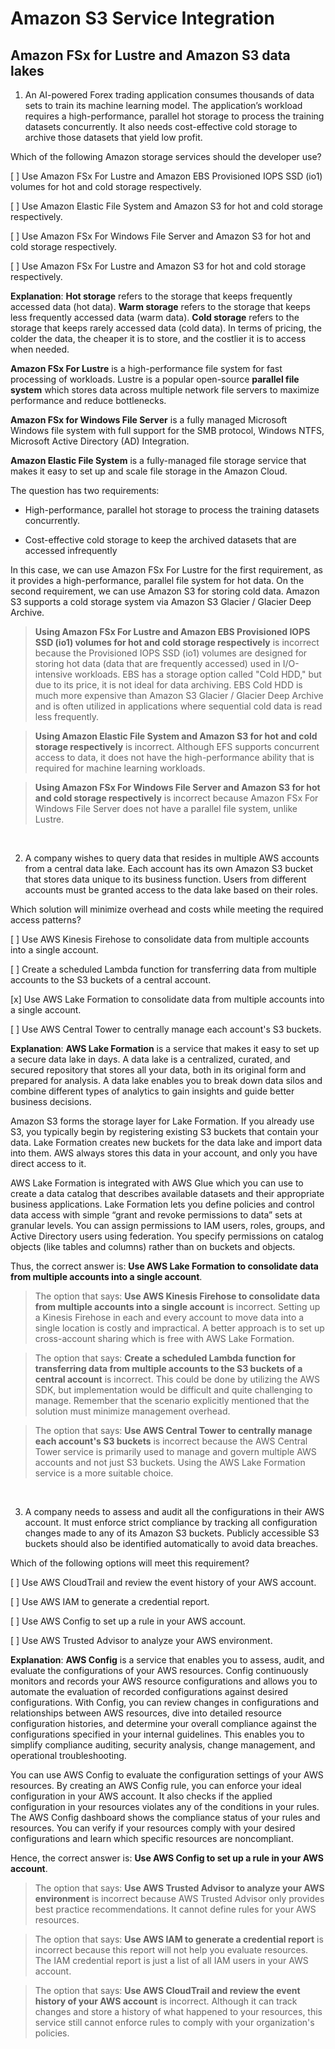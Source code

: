 # Amazon S3 Service Integration

## Amazon FSx for Lustre and Amazon S3 data lakes

1. An AI-powered Forex trading application consumes thousands of data sets to train its machine learning model. The application’s workload requires a high-performance, parallel hot storage to process the training datasets concurrently. It also needs cost-effective cold storage to archive those datasets that yield low profit.

Which of the following Amazon storage services should the developer use?

[ ] Use Amazon FSx For Lustre and Amazon EBS Provisioned IOPS SSD (io1) volumes for hot and cold storage respectively.

[ ] Use Amazon Elastic File System and Amazon S3 for hot and cold storage respectively.

[ ] Use Amazon FSx For Windows File Server and Amazon S3 for hot and cold storage respectively.

[ ] Use Amazon FSx For Lustre and Amazon S3 for hot and cold storage respectively.

**Explanation**: **Hot storage** refers to the storage that keeps frequently accessed data (hot data). **Warm storage** refers to the storage that keeps less frequently accessed data (warm data). **Cold storage** refers to the storage that keeps rarely accessed data (cold data). In terms of pricing, the colder the data, the cheaper it is to store, and the costlier it is to access when needed.

**Amazon FSx For Lustre** is a high-performance file system for fast processing of workloads. Lustre is a popular open-source **parallel file system** which stores data across multiple network file servers to maximize performance and reduce bottlenecks.

**Amazon FSx for Windows File Server** is a fully managed Microsoft Windows file system with full support for the SMB protocol, Windows NTFS, Microsoft Active Directory (AD) Integration.

**Amazon Elastic File System** is a fully-managed file storage service that makes it easy to set up and scale file storage in the Amazon Cloud.

The question has two requirements:

* High-performance, parallel hot storage to process the training datasets concurrently.

* Cost-effective cold storage to keep the archived datasets that are accessed infrequently

In this case, we can use Amazon FSx For Lustre for the first requirement, as it provides a high-performance, parallel file system for hot data. On the second requirement, we can use Amazon S3 for storing cold data. Amazon S3 supports a cold storage system via Amazon S3 Glacier / Glacier Deep Archive.

> **Using Amazon FSx For Lustre and Amazon EBS Provisioned IOPS SSD (io1) volumes for hot and cold storage respectively** is incorrect because the Provisioned IOPS SSD (io1) volumes are designed for storing hot data (data that are frequently accessed) used in I/O-intensive workloads. EBS has a storage option called "Cold HDD," but due to its price, it is not ideal for data archiving. EBS Cold HDD is much more expensive than Amazon S3 Glacier / Glacier Deep Archive and is often utilized in applications where sequential cold data is read less frequently.

> **Using Amazon Elastic File System and Amazon S3 for hot and cold storage respectively** is incorrect. Although EFS supports concurrent access to data, it does not have the high-performance ability that is required for machine learning workloads.

> **Using Amazon FSx For Windows File Server and Amazon S3 for hot and cold storage respectively** is incorrect because Amazon FSx For Windows File Server does not have a parallel file system, unlike Lustre.

<br />

2. A company wishes to query data that resides in multiple AWS accounts from a central data lake. Each account has its own Amazon S3 bucket that stores data unique to its business function. Users from different accounts must be granted access to the data lake based on their roles.

Which solution will minimize overhead and costs while meeting the required access patterns?

[ ] Use AWS Kinesis Firehose to consolidate data from multiple accounts into a single account.

[ ] Create a scheduled Lambda function for transferring data from multiple accounts to the S3 buckets of a central account.

[x] Use AWS Lake Formation to consolidate data from multiple accounts into a single account.

[ ] Use AWS Central Tower to centrally manage each account's S3 buckets.

**Explanation**: **AWS Lake Formation** is a service that makes it easy to set up a secure data lake in days. A data lake is a centralized, curated, and secured repository that stores all your data, both in its original form and prepared for analysis. A data lake enables you to break down data silos and combine different types of analytics to gain insights and guide better business decisions.

Amazon S3 forms the storage layer for Lake Formation. If you already use S3, you typically begin by registering existing S3 buckets that contain your data. Lake Formation creates new buckets for the data lake and import data into them. AWS always stores this data in your account, and only you have direct access to it.

AWS Lake Formation is integrated with AWS Glue which you can use to create a data catalog that describes available datasets and their appropriate business applications. Lake Formation lets you define policies and control data access with simple “grant and revoke permissions to data” sets at granular levels. You can assign permissions to IAM users, roles, groups, and Active Directory users using federation. You specify permissions on catalog objects (like tables and columns) rather than on buckets and objects.

Thus, the correct answer is: **Use AWS Lake Formation to consolidate data from multiple accounts into a single account**.

> The option that says: **Use AWS Kinesis Firehose to consolidate data from multiple accounts into a single account** is incorrect. Setting up a Kinesis Firehose in each and every account to move data into a single location is costly and impractical. A better approach is to set up cross-account sharing which is free with AWS Lake Formation.

> The option that says: **Create a scheduled Lambda function for transferring data from multiple accounts to the S3 buckets of a central account** is incorrect. This could be done by utilizing the AWS SDK, but implementation would be difficult and quite challenging to manage. Remember that the scenario explicitly mentioned that the solution must minimize management overhead.

> The option that says: **Use AWS Central Tower to centrally manage each account's S3 buckets** is incorrect because the AWS Central Tower service is primarily used to manage and govern multiple AWS accounts and not just S3 buckets. Using the AWS Lake Formation service is a more suitable choice.

<br />

3. A company needs to assess and audit all the configurations in their AWS account. It must enforce strict compliance by tracking all configuration changes made to any of its Amazon S3 buckets. Publicly accessible S3 buckets should also be identified automatically to avoid data breaches.

Which of the following options will meet this requirement?

[ ] Use AWS CloudTrail and review the event history of your AWS account.

[ ] Use AWS IAM to generate a credential report.

[ ] Use AWS Config to set up a rule in your AWS account.

[ ] Use AWS Trusted Advisor to analyze your AWS environment.

**Explanation**: **AWS Config** is a service that enables you to assess, audit, and evaluate the configurations of your AWS resources. Config continuously monitors and records your AWS resource configurations and allows you to automate the evaluation of recorded configurations against desired configurations. With Config, you can review changes in configurations and relationships between AWS resources, dive into detailed resource configuration histories, and determine your overall compliance against the configurations specified in your internal guidelines. This enables you to simplify compliance auditing, security analysis, change management, and operational troubleshooting.

You can use AWS Config to evaluate the configuration settings of your AWS resources. By creating an AWS Config rule, you can enforce your ideal configuration in your AWS account. It also checks if the applied configuration in your resources violates any of the conditions in your rules. The AWS Config dashboard shows the compliance status of your rules and resources. You can verify if your resources comply with your desired configurations and learn which specific resources are noncompliant.

Hence, the correct answer is: **Use AWS Config to set up a rule in your AWS account**.

> The option that says: **Use AWS Trusted Advisor to analyze your AWS environment** is incorrect because AWS Trusted Advisor only provides best practice recommendations. It cannot define rules for your AWS resources.

> The option that says: **Use AWS IAM to generate a credential report** is incorrect because this report will not help you evaluate resources. The IAM credential report is just a list of all IAM users in your AWS account.

> The option that says: **Use AWS CloudTrail and review the event history of your AWS account** is incorrect. Although it can track changes and store a history of what happened to your resources, this service still cannot enforce rules to comply with your organization's policies.

<br />
